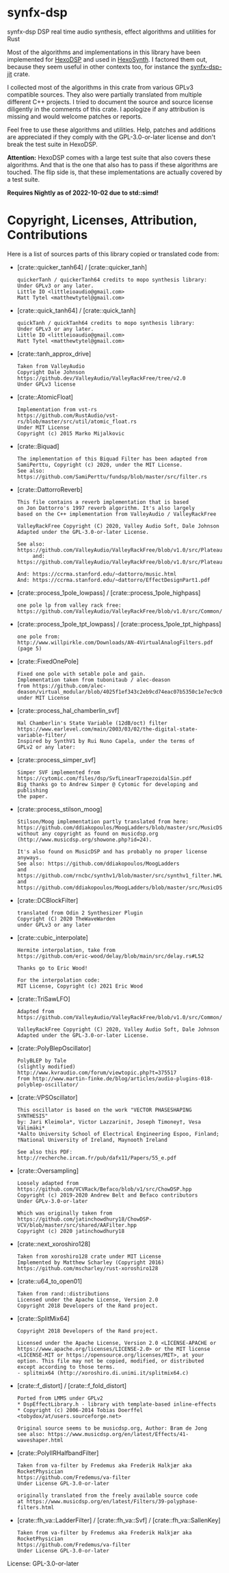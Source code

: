 # synfx-dsp

synfx-dsp DSP real time audio synthesis, effect algorithms and utilities for Rust

Most of the algorithms and implementations in this library have been
implemented for [HexoDSP](https://github.com/WeirdConstructor/HexoDSP) and used
in [HexoSynth](https://github.com/WeirdConstructor/HexoSynth). I factored them out, because
they seem useful in other contexts too, for instance the [synfx-dsp-jit](https://github.com/WeirdConstructor/synfx-dsp-jit)
crate.

I collected most of the algorithms in this crate from various GPLv3 compatible
sources. They also were partially translated from multiple different C++ projects.
I tried to document the source and source license diligently in the comments of this crate.
I apologize if any attribution is missing and would welcome patches or reports.

Feel free to use these algorithms and utilities. Help, patches and additions are appreciated
if they comply with the GPL-3.0-or-later license and don't break the test suite in HexoDSP.

**Attention:** HexoDSP comes with a large test suite that also covers these algorithms. And that is the one
that also has to pass if these algorithms are touched. The flip side is, that these implementations
are actually covered by a test suite.

**Requires Nightly as of 2022-10-02 due to std::simd!**

Copyright, Licenses, Attribution, Contributions
===============================================

Here is a list of sources parts of this library copied or translated code from:

- [crate::quicker_tanh64] / [crate::quicker_tanh]
    ```text
    quickerTanh / quickerTanh64 credits to mopo synthesis library:
    Under GPLv3 or any later.
    Little IO <littleioaudio@gmail.com>
    Matt Tytel <matthewtytel@gmail.com>
    ```
- [crate::quick_tanh64] / [crate::quick_tanh]
    ```text
    quickTanh / quickTanh64 credits to mopo synthesis library:
    Under GPLv3 or any later.
    Little IO <littleioaudio@gmail.com>
    Matt Tytel <matthewtytel@gmail.com>
    ```
- [crate::tanh_approx_drive]
    ```text
    Taken from ValleyAudio
    Copyright Dale Johnson
    https://github.dev/ValleyAudio/ValleyRackFree/tree/v2.0
    Under GPLv3 license
    ```
- [crate::AtomicFloat]
    ```text
    Implementation from vst-rs
    https://github.com/RustAudio/vst-rs/blob/master/src/util/atomic_float.rs
    Under MIT License
    Copyright (c) 2015 Marko Mijalkovic
    ```
- [crate::Biquad]
    ```text
    The implementation of this Biquad Filter has been adapted from
    SamiPerttu, Copyright (c) 2020, under the MIT License.
    See also: https://github.com/SamiPerttu/fundsp/blob/master/src/filter.rs
    ```
- [crate::DattorroReverb]
    ```text
    This file contains a reverb implementation that is based
    on Jon Dattorro's 1997 reverb algorithm. It's also largely
    based on the C++ implementation from ValleyAudio / ValleyRackFree

    ValleyRackFree Copyright (C) 2020, Valley Audio Soft, Dale Johnson
    Adapted under the GPL-3.0-or-later License.

    See also: https://github.com/ValleyAudio/ValleyRackFree/blob/v1.0/src/Plateau/Dattorro.cpp
         and: https://github.com/ValleyAudio/ValleyRackFree/blob/v1.0/src/Plateau/Dattorro.hpp

    And: https://ccrma.stanford.edu/~dattorro/music.html
    And: https://ccrma.stanford.edu/~dattorro/EffectDesignPart1.pdf
    ```
- [crate::process_1pole_lowpass] / [crate::process_1pole_highpass]
    ```text
    one pole lp from valley rack free:
    https://github.com/ValleyAudio/ValleyRackFree/blob/v1.0/src/Common/DSP/OnePoleFilters.cpp
    ```
- [crate::process_1pole_tpt_lowpass] / [crate::process_1pole_tpt_highpass]
    ```text
    one pole from:
    http://www.willpirkle.com/Downloads/AN-4VirtualAnalogFilters.pdf
    (page 5)
    ```
- [crate::FixedOnePole]
    ```text
    Fixed one pole with setable pole and gain.
    Implementation taken from tubonitaub / alec-deason
    from https://github.com/alec-deason/virtual_modular/blob/4025f1ef343c2eb9cd74eac07b5350c1e7ec9c09/src/simd_graph.rs#L4292
    under MIT License
    ```
- [crate::process_hal_chamberlin_svf]
    ```text
    Hal Chamberlin's State Variable (12dB/oct) filter
    https://www.earlevel.com/main/2003/03/02/the-digital-state-variable-filter/
    Inspired by SynthV1 by Rui Nuno Capela, under the terms of
    GPLv2 or any later:
    ```
- [crate::process_simper_svf]
    ```text
    Simper SVF implemented from
    https://cytomic.com/files/dsp/SvfLinearTrapezoidalSin.pdf
    Big thanks go to Andrew Simper @ Cytomic for developing and publishing
    the paper.
    ```
- [crate::process_stilson_moog]
    ```text
    Stilson/Moog implementation partly translated from here:
    https://github.com/ddiakopoulos/MoogLadders/blob/master/src/MusicDSPModel.h
    without any copyright as found on musicdsp.org
    (http://www.musicdsp.org/showone.php?id=24).

    It's also found on MusicDSP and has probably no proper license anyways.
    See also: https://github.com/ddiakopoulos/MoogLadders
    and https://github.com/rncbc/synthv1/blob/master/src/synthv1_filter.h#L103
    and https://github.com/ddiakopoulos/MoogLadders/blob/master/src/MusicDSPModel.h
    ```
- [crate::DCBlockFilter]
    ```text
    translated from Odin 2 Synthesizer Plugin
    Copyright (C) 2020 TheWaveWarden
    under GPLv3 or any later
    ```
- [crate::cubic_interpolate]
    ```text
    Hermite interpolation, take from
    https://github.com/eric-wood/delay/blob/main/src/delay.rs#L52

    Thanks go to Eric Wood!

    For the interpolation code:
    MIT License, Copyright (c) 2021 Eric Wood
    ```
- [crate::TriSawLFO]
    ```text
    Adapted from https://github.com/ValleyAudio/ValleyRackFree/blob/v1.0/src/Common/DSP/LFO.hpp

    ValleyRackFree Copyright (C) 2020, Valley Audio Soft, Dale Johnson
    Adapted under the GPL-3.0-or-later License.
    ```
- [crate::PolyBlepOscillator]
    ```text
    PolyBLEP by Tale
    (slightly modified)
    http://www.kvraudio.com/forum/viewtopic.php?t=375517
    from http://www.martin-finke.de/blog/articles/audio-plugins-018-polyblep-oscillator/
    ```
- [crate::VPSOscillator]
    ```text
    This oscillator is based on the work "VECTOR PHASESHAPING SYNTHESIS"
    by: Jari Kleimola*, Victor Lazzarini†, Joseph Timoney†, Vesa Välimäki*
    *Aalto University School of Electrical Engineering Espoo, Finland;
    †National University of Ireland, Maynooth Ireland

    See also this PDF: http://recherche.ircam.fr/pub/dafx11/Papers/55_e.pdf
    ```
- [crate::Oversampling]
    ```text
    Loosely adapted from https://github.com/VCVRack/Befaco/blob/v1/src/ChowDSP.hpp
    Copyright (c) 2019-2020 Andrew Belt and Befaco contributors
    Under GPLv-3.0-or-later

    Which was originally taken from https://github.com/jatinchowdhury18/ChowDSP-VCV/blob/master/src/shared/AAFilter.hpp
    Copyright (c) 2020 jatinchowdhury18
    ```
- [crate::next_xoroshiro128]
    ```text
    Taken from xoroshiro128 crate under MIT License
    Implemented by Matthew Scharley (Copyright 2016)
    https://github.com/mscharley/rust-xoroshiro128
    ```
- [crate::u64_to_open01]
    ```text
    Taken from rand::distributions
    Licensed under the Apache License, Version 2.0
    Copyright 2018 Developers of the Rand project.
    ```
- [crate::SplitMix64]
    ```text
    Copyright 2018 Developers of the Rand project.

    Licensed under the Apache License, Version 2.0 <LICENSE-APACHE or
    https://www.apache.org/licenses/LICENSE-2.0> or the MIT license
    <LICENSE-MIT or https://opensource.org/licenses/MIT>, at your
    option. This file may not be copied, modified, or distributed
    except according to those terms.
    - splitmix64 (http://xoroshiro.di.unimi.it/splitmix64.c)
    ```
- [crate::f_distort] / [crate::f_fold_distort]
    ```text
    Ported from LMMS under GPLv2
    * DspEffectLibrary.h - library with template-based inline-effects
    * Copyright (c) 2006-2014 Tobias Doerffel <tobydox/at/users.sourceforge.net>

    Original source seems to be musicdsp.org, Author: Bram de Jong
    see also: https://www.musicdsp.org/en/latest/Effects/41-waveshaper.html
    ```
- [crate::PolyIIRHalfbandFilter]
    ```text
    Taken from va-filter by Fredemus aka Frederik Halkjær aka RocketPhysician
    https://github.com/Fredemus/va-filter
    Under License GPL-3.0-or-later

    originally translated from the freely available source code
    at https://www.musicdsp.org/en/latest/Filters/39-polyphase-filters.html
    ```
- [crate::fh_va::LadderFilter] / [crate::fh_va::Svf] / [crate::fh_va::SallenKey]
    ```text
    Taken from va-filter by Fredemus aka Frederik Halkjær aka RocketPhysician
    https://github.com/Fredemus/va-filter
    Under License GPL-3.0-or-later
    ```
License: GPL-3.0-or-later
